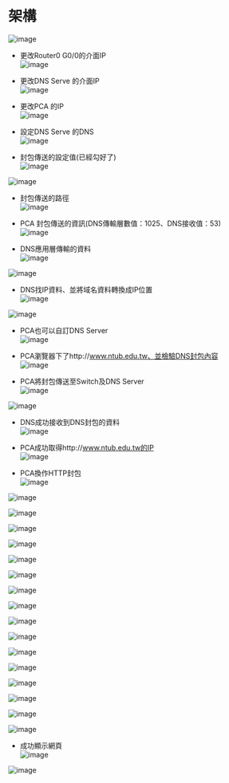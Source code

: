 架構
===
![image](https://github.com/Henryliu880922/Cisco/blob/main/pic/OSI%E5%AF%A6%E9%A9%97/%E6%9E%B6%E6%A7%8B.jpg)  

* 更改Router0 G0/0的介面IP  
![image](https://github.com/Henryliu880922/Cisco/blob/main/pic/OSI%E5%AF%A6%E9%A9%97/%E6%9B%B4%E6%94%B9Router%20g0-0%E7%9A%84IP.jpg)  

* 更改DNS Serve 的介面IP  
![image](https://github.com/Henryliu880922/Cisco/blob/main/pic/OSI%E5%AF%A6%E9%A9%97/DNS%E6%94%B9IP.jpg)  

* 更改PCA 的IP  
![image](https://github.com/Henryliu880922/Cisco/blob/main/pic/OSI%E5%AF%A6%E9%A9%97/PCA%E6%94%B9IP.jpg)  

* 設定DNS Serve 的DNS  
![image](https://github.com/Henryliu880922/Cisco/blob/main/pic/OSI%E5%AF%A6%E9%A9%97/DNS%E8%A8%AD%E5%AE%9A.jpg)  

* 封包傳送的設定值(已經勾好了)  
![image](https://github.com/Henryliu880922/Cisco/blob/main/pic/OSI%E5%AF%A6%E9%A9%97/%E5%B0%81%E5%8C%85%E5%82%B3%E9%80%81%E9%81%B8%E9%A0%85-1.jpg)  

![image](https://github.com/Henryliu880922/Cisco/blob/main/pic/OSI%E5%AF%A6%E9%A9%97/%E5%B0%81%E5%8C%85%E5%82%B3%E9%80%81%E9%81%B8%E9%A0%85-2.jpg)  

* 封包傳送的路徑  
![image](https://github.com/Henryliu880922/Cisco/blob/main/pic/OSI%E5%AF%A6%E9%A9%97/%E5%B0%81%E5%8C%85%E5%82%B3%E9%80%81%E8%B7%AF%E5%BE%91.jpg)  

* PCA 封包傳送的資訊(DNS傳輸層數值：1025、DNS接收值：53)  
![image](https://github.com/Henryliu880922/Cisco/blob/main/pic/OSI%E5%AF%A6%E9%A9%97/PCA%20PDU%20Outbound.jpg)  

* DNS應用層傳輸的資料  
![image](https://github.com/Henryliu880922/Cisco/blob/main/pic/OSI%E5%AF%A6%E9%A9%97/DNS%E6%87%89%E7%94%A8%E5%B1%A4%E5%82%B3%E8%BC%B8%E7%9A%84%E8%B3%87%E6%96%99-1.jpg)  

![image](https://github.com/Henryliu880922/Cisco/blob/main/pic/OSI%E5%AF%A6%E9%A9%97/DNS%E6%87%89%E7%94%A8%E5%B1%A4%E5%82%B3%E8%BC%B8%E7%9A%84%E8%B3%87%E6%96%99-2.jpg)  

* DNS找IP資料、並將域名資料轉換成IP位置  
![image](https://github.com/Henryliu880922/Cisco/blob/main/pic/OSI%E5%AF%A6%E9%A9%97/DNS%E6%89%BEIP.jpg)  

![image](https://github.com/Henryliu880922/Cisco/blob/main/pic/OSI%E5%AF%A6%E9%A9%97/DNS%E5%B0%87%E5%9F%9F%E5%90%8D%E8%BD%89%E6%8F%9B%E6%88%90IP%E4%BD%8D%E7%BD%AE.jpg)  

* PCA也可以自訂DNS Server  
![image](https://github.com/Henryliu880922/Cisco/blob/main/pic/OSI%E5%AF%A6%E9%A9%97/PCA%E8%87%AA%E8%A8%82DNS%20Server.jpg)  

* PCA瀏覽器下了http://www.ntub.edu.tw、並檢驗DNS封包內容  
![image](https://github.com/Henryliu880922/Cisco/blob/main/pic/OSI%E5%AF%A6%E9%A9%97/PCA%20PDU%20Outbound%20DSTIP.jpg)  

* PCA將封包傳送至Switch及DNS Server  
![image](https://github.com/Henryliu880922/Cisco/blob/main/pic/OSI%E5%AF%A6%E9%A9%97/PCA%E5%B0%81%E5%8C%85%E5%82%B3%E9%80%81%E8%87%B3Switch.jpg)  

![image](https://github.com/Henryliu880922/Cisco/blob/main/pic/OSI%E5%AF%A6%E9%A9%97/Switch%E5%B0%87%E5%B0%81%E5%8C%85%E5%82%B3%E9%80%81%E8%87%B3DNS%20Server.jpg)  

* DNS成功接收到DNS封包的資料  
![image](https://github.com/Henryliu880922/Cisco/blob/main/pic/OSI%E5%AF%A6%E9%A9%97/DNS%20Server%20%E5%9B%9E%E6%87%89%E6%88%90%E5%8A%9F.jpg)  

* PCA成功取得http://www.ntub.edu.tw的IP  
![image](https://github.com/Henryliu880922/Cisco/blob/main/pic/OSI%E5%AF%A6%E9%A9%97/PCA%E6%88%90%E5%8A%9F%E6%8E%A5%E6%94%B6%E5%88%B0%E5%9B%9E%E5%82%B3%E7%9A%84%E8%B3%87%E6%96%99.jpg)  

* PCA換作HTTP封包  
![image](https://github.com/Henryliu880922/Cisco/blob/main/pic/OSI%E5%AF%A6%E9%A9%97/PCA%E6%8F%9B%E5%81%9AHTTP%E5%B0%81%E5%8C%85.jpg)  

![image](https://github.com/Henryliu880922/Cisco/blob/main/pic/OSI%E5%AF%A6%E9%A9%97/PCA%20HTTP%20PDU-1.jpg)  

![image](https://github.com/Henryliu880922/Cisco/blob/main/pic/OSI%E5%AF%A6%E9%A9%97/PCA%20HTTP%20PDU-2.jpg)  

![image](https://github.com/Henryliu880922/Cisco/blob/main/pic/OSI%E5%AF%A6%E9%A9%97/Router%20ARP%20Table.jpg)  

![image](https://github.com/Henryliu880922/Cisco/blob/main/pic/OSI%E5%AF%A6%E9%A9%97/PCA%20ARP%20Table.jpg)  

![image](https://github.com/Henryliu880922/Cisco/blob/main/pic/OSI%E5%AF%A6%E9%A9%97/Router%20Routing%20Table.jpg)  

![image](https://github.com/Henryliu880922/Cisco/blob/main/pic/OSI%E5%AF%A6%E9%A9%97/PCA%20HTTP%20PDU%20IP%20Inform-1.jpg)  

![image](https://github.com/Henryliu880922/Cisco/blob/main/pic/OSI%E5%AF%A6%E9%A9%97/PCA%20HTTP%20PDU%20IP%20Inform-1.jpg)  

![image](https://github.com/Henryliu880922/Cisco/blob/main/pic/OSI%E5%AF%A6%E9%A9%97/HTTP%20Router%20%E5%82%B3%E8%BC%B8.jpg)  

![image](https://github.com/Henryliu880922/Cisco/blob/main/pic/OSI%E5%AF%A6%E9%A9%97/Router%20Routing%20Table%20%E9%80%81%E4%BB%8B%E9%9D%A2g0-0.jpg)  

![image](https://github.com/Henryliu880922/Cisco/blob/main/pic/OSI%E5%AF%A6%E9%A9%97/Router%20PDU%20Outbound%20DSTIP.jpg)  

![image](https://github.com/Henryliu880922/Cisco/blob/main/pic/OSI%E5%AF%A6%E9%A9%97/Web%20ServerPDU%20Outbound-1.jpg)  

![image](https://github.com/Henryliu880922/Cisco/blob/main/pic/OSI%E5%AF%A6%E9%A9%97/Web%20ServerPDU%20Outbound-2.jpg)  

![image](https://github.com/Henryliu880922/Cisco/blob/main/pic/OSI%E5%AF%A6%E9%A9%97/Router%E5%B0%81%E5%8C%85%E5%82%B3%E8%BC%B8%E4%B8%AD.jpg)  

![image](https://github.com/Henryliu880922/Cisco/blob/main/pic/OSI%E5%AF%A6%E9%A9%97/Router%20PDU%20Iutbound.jpg)  

![image](https://github.com/Henryliu880922/Cisco/blob/main/pic/OSI%E5%AF%A6%E9%A9%97/HTTP%20Router%20Routing%20Table.jpg)  

![image](https://github.com/Henryliu880922/Cisco/blob/main/pic/OSI%E5%AF%A6%E9%A9%97/%E9%9B%A2%E9%96%8B%E8%B7%AF%E7%94%B1%E5%99%A8%E7%9A%84%E5%B0%81%E5%8C%85%E5%82%B3%E9%80%81%E8%B3%87%E8%A8%8A.jpg)  

* 成功顯示網頁  
![image](https://github.com/Henryliu880922/Cisco/blob/main/pic/OSI%E5%AF%A6%E9%A9%97/PCA%20%E5%82%B3%E8%BC%B8%E6%88%90%E5%8A%9F.jpg)  

![image](https://github.com/Henryliu880922/Cisco/blob/main/pic/OSI%E5%AF%A6%E9%A9%97/PCA%20%E6%88%90%E5%8A%9F%E9%A1%AF%E7%A4%BA%E7%B6%B2%E9%A0%81.jpg)  